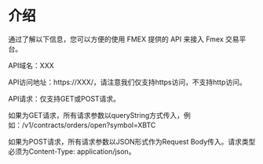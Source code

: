 # 介绍

通过了解以下信息，您可以方便的使用 FMEX 提供的 API 来接入 Fmex 交易平台。

API域名：XXX

API访问地址：https://XXX/<path>，请注意我们仅支持https访问，不支持http访问。

API请求：仅支持GET或POST请求。

如果为GET请求，所有请求参数以queryString方式传入，例如：/v1/contracts/orders/open?symbol=XBTC

如果为POST请求，所有请求参数以JSON形式作为Request Body传入。请求类型必须为Content-Type: application/json。
